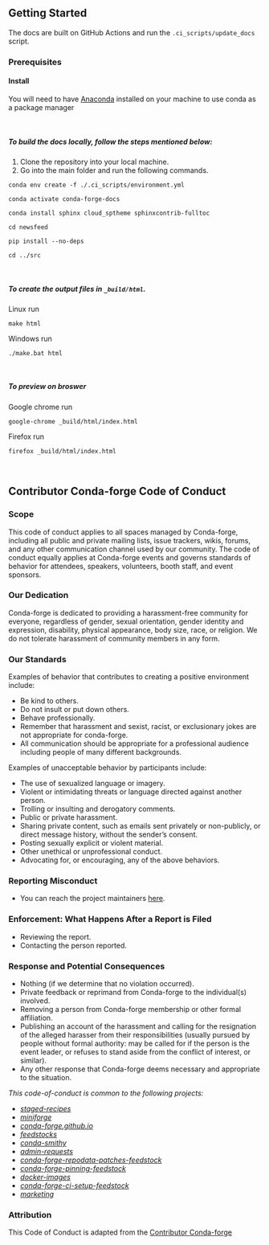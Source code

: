 ## Getting Started

The docs are built on GitHub Actions and run the `.ci_scripts/update_docs` script.

### Prerequisites

#### Install

You will need to have [Anaconda](https://problemsolvingwithpython.com/01-Orientation/01.03-Installing-Anaconda-on-Windows/) installed on your machine to use conda as a package manager

<br >

##### To build the docs locally, follow the steps mentioned below:

1.  Clone the repository into your local machine.
2.  Go into the main folder and run the following commands.

```
conda env create -f ./.ci_scripts/environment.yml
```

```
conda activate conda-forge-docs
```

```
conda install sphinx cloud_sptheme sphinxcontrib-fulltoc
```

```
cd newsfeed
```

```
pip install --no-deps
```

```
cd ../src
```

<br>

##### To create the output files in `_build/html`.

Linux run

```
make html
```

Windows run

```
./make.bat html
```

<br>

##### To preview on broswer

Google chrome run

```
google-chrome _build/html/index.html
```

Firefox run

```
firefox _build/html/index.html
```

<br>

## Contributor Conda-forge Code of Conduct

### Scope

This code of conduct applies to all spaces managed by Conda-forge, including all public and private mailing lists, issue trackers, wikis, forums, and any other communication channel used by our community. The code of conduct equally applies at Conda-forge events and governs standards of behavior for attendees, speakers, volunteers, booth staff, and event sponsors.

### Our Dedication

Conda-forge is dedicated to providing a harassment-free community for everyone, regardless of gender, sexual orientation, gender identity and expression, disability, physical appearance, body size, race, or religion. We do not tolerate harassment of community members in any form.

### Our Standards

Examples of behavior that contributes to creating a positive environment
include:

- Be kind to others.
- Do not insult or put down others.
- Behave professionally.
- Remember that harassment and sexist, racist, or exclusionary jokes are not appropriate for conda-forge.
- All communication should be appropriate for a professional audience including people of many different backgrounds.

Examples of unacceptable behavior by participants include:

- The use of sexualized language or imagery.
- Violent or intimidating threats or language directed against another person.
- Trolling or insulting and derogatory comments.
- Public or private harassment.
- Sharing private content, such as emails sent privately or non-publicly, or direct message history, without the sender’s consent.
- Posting sexually explicit or violent material.
- Other unethical or unprofessional conduct.
- Advocating for, or encouraging, any of the above behaviors.

### Reporting Misconduct

- You can reach the project maintainers [here](https://conda-forge.org/docs/orga/getting-in-touch.html).

### Enforcement: What Happens After a Report is Filed

- Reviewing the report.
- Contacting the person reported.

### Response and Potential Consequences

- Nothing (if we determine that no violation occurred).
- Private feedback or reprimand from Conda-forge to the individual(s) involved.
- Removing a person from Conda-forge membership or other formal affiliation.
- Publishing an account of the harassment and calling for the resignation of the alleged harasser from their responsibilities (usually pursued by people without formal authority: may be called for if the person is the event leader, or refuses to stand aside from the conflict of interest, or similar).
- Any other response that Conda-forge deems necessary and appropriate to the situation.

_This code-of-conduct is common to the following projects:_

- _[staged-recipes](https://github.com/conda-forge/staged-recipes)_
- _[miniforge](https://github.com/conda-forge/miniforge)_
- _[conda-forge.github.io](https://github.com/conda-forge/conda-forge.github.io)_
- _[feedstocks](https://github.com/conda-forge/feedstocks)_
- _[conda-smithy](https://github.com/conda-forge/conda-smithy)_
- _[admin-requests](https://github.com/conda-forge/admin-requests)_
- _[conda-forge-repodata-patches-feedstock](https://github.com/conda-forge/conda-forge-repodata-patches-feedstock)_
- _[conda-forge-pinning-feedstock](https://github.com/conda-forge/conda-forge-pinning-feedstock)_
- _[docker-images](https://github.com/conda-forge/docker-images)_
- _[conda-forge-ci-setup-feedstock](https://github.com/conda-forge/conda-forge-ci-setup-feedstock)_
- _[marketing](https://github.com/conda-forge/marketing)_

### Attribution

This Code of Conduct is adapted from the [Contributor Conda-forge](https://conda-forge.org/docs/orga/governance.html)
